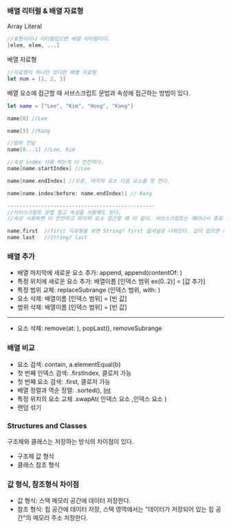 ### 배열 리터럴 & 배열 자료형

Array Literal
```swift
//표현식이나 리터럴있으면 배열 리터럴이다.
[elem, elem, ...]
```

배열 자료형
```swift
//자료형이 하나만 있다만 배열 자료형
let num = [1, 2, 3]
```
배열 요소에 접근할 때 서브스크립트 문법과 속성에 접근하는 방법이 있다.
```swift
let name = ["Lee", "Kim", "Hong", "Kang"]

name[0] //Lee

name[3] //Kang

//범위 전달
name[0...1] //Lee, Kim

//속성 index 사용 하는게 더 안전하다.
name[name.startIndex] //Lee

name[name.endIndex] //오류, 마지막 요소 다음 요소를 뜻 한다.

name[name.index(before: name.endIndex)] // Kang

------------------------------------------------
//서브스크립트 문법 말고 속성을 사용해도 된다.
//속성 사용하면 더 안전하고 마지막 요소 접근할 떄 더 쉽다. 서브스크립트는 에러나서 종료된다.

name.first  //first 자료형을 보면 String? first 옵셔널로 나와있다. 값이 없으면 nil 리턴
name.last   //String? last
```
### 배열 추가

- 배열 마지막에 새로운 요소 추가: append, append(contentOf: )
- 특정 위치에 새로운 요소 추가: 배열이름 [인덱스 범위 ex(0..2)] = [값 추가]
- 특정 범위 교체: replaceSubrange (인덱스 범위, with: )
- 요소 삭제: 배열이름 [인덱스 범위] = [빈 값]
- 범위 삭제: 배열이름 [인덱스 범위] = [빈 값]
---

- 요소 삭제: remove(at: ), popLast(), removeSubrange

### 배열 비교
- 요소 검색: contain, a.elementEqual(b)
- 첫 번째 인덱스 검색: .firstIndex, 클로저 가능
- 첫 번째 요소 검색: .first, 클로저 가능
- 배열 정렬과 역순 정렬: .sorted(), [Int](nums.sorted().reversed()) 
- 특정 위치의 요소 교체 .swapAt( 인덱스 요소 ,인덱스 요소 )
- 랜덤 섞기

### Structures and Classes
구조체와 클래스는 저장하는 방식의 차이점이 있다.<br>
- 구조체 값 형식
- 클래스 참조 형식

### 값 형식, 참조형식 차이점
- 값 형식: 스택 메모리 공간에 데이터 저장한다.
- 참조 형식: 힙 공간에 데이터 저장, 스택 영역에서는 "데이터가 저장되어 있는 힙 공간"의 메모리 주소 저장한다.
